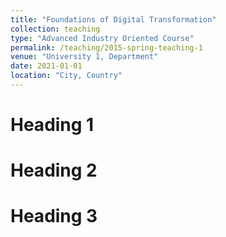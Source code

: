 ```yaml
---
title: "Foundations of Digital Transformation"
collection: teaching
type: "Advanced Industry Oriented Course"
permalink: /teaching/2015-spring-teaching-1
venue: "University 1, Department"
date: 2021-01-01
location: "City, Country"
---
```




Heading 1
======

Heading 2
======

Heading 3
======

